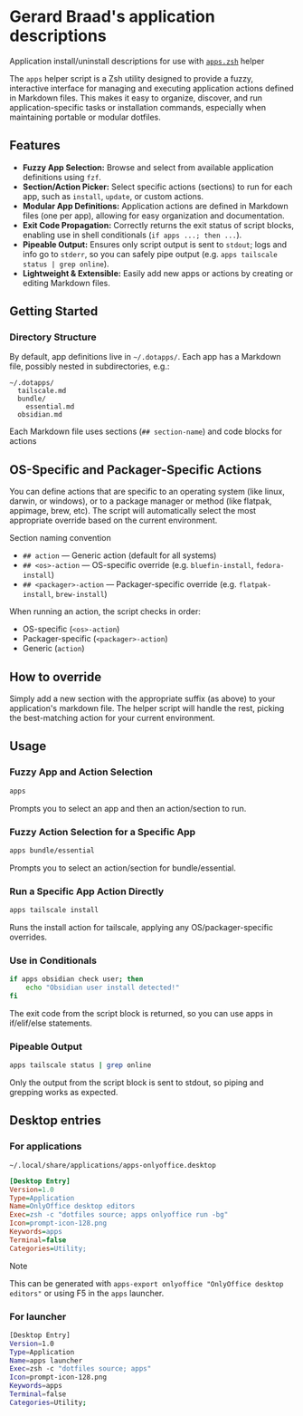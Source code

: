 Gerard Braad's application descriptions
=======================================

Application install/uninstall descriptions for use with [`apps.zsh`](https://github.com/gbraad-dotfiles/upstream/blob/main/zsh/.zshrc.d/apps.zsh) helper

The `apps` helper script is a Zsh utility designed to provide a fuzzy, interactive interface for managing and executing application actions defined in Markdown files. This makes it easy to organize, discover, and run application-specific tasks or installation commands, especially when maintaining portable or modular dotfiles.

## Features

  - **Fuzzy App Selection:** Browse and select from available application definitions using `fzf`.
  - **Section/Action Picker:** Select specific actions (sections) to run for each app, such as `install`, `update`, or custom actions.
  - **Modular App Definitions:** Application actions are defined in Markdown files (one per app), allowing for easy organization and documentation.
  - **Exit Code Propagation:** Correctly returns the exit status of script blocks, enabling use in shell conditionals (`if apps ...; then ...`).
  - **Pipeable Output:** Ensures only script output is sent to `stdout`; logs and info go to `stderr`, so you can safely pipe output (e.g. `apps tailscale status | grep online`).
  - **Lightweight & Extensible:** Easily add new apps or actions by creating or editing Markdown files.


## Getting Started

### Directory Structure

By default, app definitions live in `~/.dotapps/`. Each app has a Markdown file, possibly nested in subdirectories, e.g.:

```
~/.dotapps/
  tailscale.md
  bundle/
    essential.md
  obsidian.md
```

Each Markdown file uses sections (`## section-name`) and code blocks for actions


## OS-Specific and Packager-Specific Actions
You can define actions that are specific to an operating system (like linux, darwin, or windows), or to a package manager or method (like flatpak, appimage, brew, etc). The script will automatically select the most appropriate override based on the current environment.

Section naming convention
  - `## action` — Generic action (default for all systems)
  - `## <os>-action` — OS-specific override (e.g. `bluefin-install`, `fedora-install`)
  - `## <packager>-action` — Packager-specific override (e.g. `flatpak-install`, `brew-install`)

When running an action, the script checks in order:

  -  OS-specific (`<os>-action`)
  - Packager-specific (`<packager>-action`)
  - Generic (`action`)

## How to override
Simply add a new section with the appropriate suffix (as above) to your application's markdown file. The helper script will handle the rest, picking the best-matching action for your current environment.


## Usage

### Fuzzy App and Action Selection
```sh
apps
```

Prompts you to select an app and then an action/section to run.

### Fuzzy Action Selection for a Specific App
```sh
apps bundle/essential
```

Prompts you to select an action/section for bundle/essential.

### Run a Specific App Action Directly
```sh
apps tailscale install
```

Runs the install action for tailscale, applying any OS/packager-specific overrides.

### Use in Conditionals
```sh
if apps obsidian check user; then
    echo "Obsidian user install detected!"
fi
```

The exit code from the script block is returned, so you can use apps in if/elif/else statements.

### Pipeable Output
```sh
apps tailscale status | grep online
```

Only the output from the script block is sent to stdout, so piping and grepping works as expected.


## Desktop entries

### For applications
`~/.local/share/applications/apps-onlyoffice.desktop`
```ini
[Desktop Entry]
Version=1.0
Type=Application
Name=OnlyOffice desktop editors
Exec=zsh -c "dotfiles source; apps onlyoffice run -bg"
Icon=prompt-icon-128.png
Keywords=apps
Terminal=false
Categories=Utility;
```

> [!Note]
> This can be generated with `apps-export onlyoffice "OnlyOffice desktop editors"` or using F5 in the `apps` launcher.

### For launcher
```sh
[Desktop Entry]
Version=1.0
Type=Application
Name=apps launcher
Exec=zsh -c "dotfiles source; apps"
Icon=prompt-icon-128.png
Keywords=apps
Terminal=false
Categories=Utility;
```
